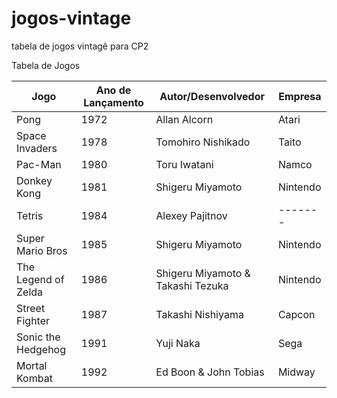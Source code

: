 # jogos-vintage
tabela de jogos vintagê para CP2

 Tabela de Jogos

|        Jogo         |   Ano de Lançamento   |         Autor/Desenvolvedor         |              Empresa                |
|---------------------|-----------------------|-------------------------------------|-------------------------------------|
| Pong                | 1972                  | Allan Alcorn                        | Atari                               |
| Space Invaders      | 1978                  | Tomohiro Nishikado                  | Taito                               |
| Pac-Man             | 1980                  | Toru Iwatani                        | Namco                               |
| Donkey Kong         | 1981                  | Shigeru Miyamoto                    | Nintendo                            |
| Tetris              | 1984                  | Alexey Pajitnov                     | -------                             |
| Super Mario Bros    | 1985                  | Shigeru Miyamoto                    | Nintendo                            |
| The Legend of Zelda | 1986                  | Shigeru Miyamoto & Takashi Tezuka   | Nintendo                            |
| Street Fighter      | 1987                  | Takashi Nishiyama                   | Capcon                              |
| Sonic the Hedgehog  | 1991                  | Yuji Naka                           | Sega                                |
| Mortal Kombat       | 1992                  | Ed Boon & John Tobias               | Midway                              |
